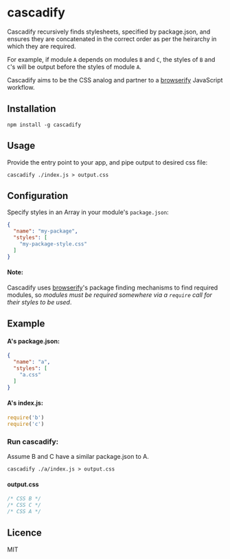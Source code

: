 # cascadify

Cascadify recursively finds stylesheets, specified by
package.json, and ensures they are concatenated in the correct order
as per the heirarchy in which they are required.

For example, if module `A` depends on modules `B` and `C`, the styles of `B` and `C`'s will be output
before the styles of module `A`.

Cascadify aims to be the CSS analog and partner to a [browserify](https://github.com/substack/node-browserify) JavaScript workflow.

## Installation

```
npm install -g cascadify
```

## Usage

Provide the entry point to your app, and pipe output to desired css
file:

```
cascadify ./index.js > output.css
```

## Configuration

Specify styles in an Array in your module's `package.json`:

```json
{
  "name": "my-package",
  "styles": [
    "my-package-style.css"
  ]
}
```

#### Note: 

Cascadify uses [browserify](https://github.com/substack/node-browserify)'s package finding mechanisms to find required modules, so *modules must be required somewhere via a `require` call for their styles to be used*.

## Example

#### A's package.json:
```json
{
  "name": "a",
  "styles": [
    "a.css"
  ]
}
```

#### A's index.js:
```js
require('b')
require('c')
```

### Run cascadify:

Assume B and C have a similar package.json to A.

```
cascadify ./a/index.js > output.css
```

#### output.css
```css
/* CSS B */
/* CSS C */
/* CSS A */
```



## Licence

MIT

